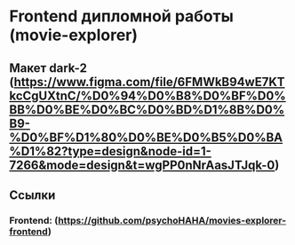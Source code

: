 # Frontend дипломной работы (movie-explorer)

## Макет dark-2 (https://www.figma.com/file/6FMWkB94wE7KTkcCgUXtnC/%D0%94%D0%B8%D0%BF%D0%BB%D0%BE%D0%BC%D0%BD%D1%8B%D0%B9-%D0%BF%D1%80%D0%BE%D0%B5%D0%BA%D1%82?type=design&node-id=1-7266&mode=design&t=wgPP0nNrAasJTJqk-0)

## Ссылки

### Frontend: (https://github.com/psychoHAHA/movies-explorer-frontend)
